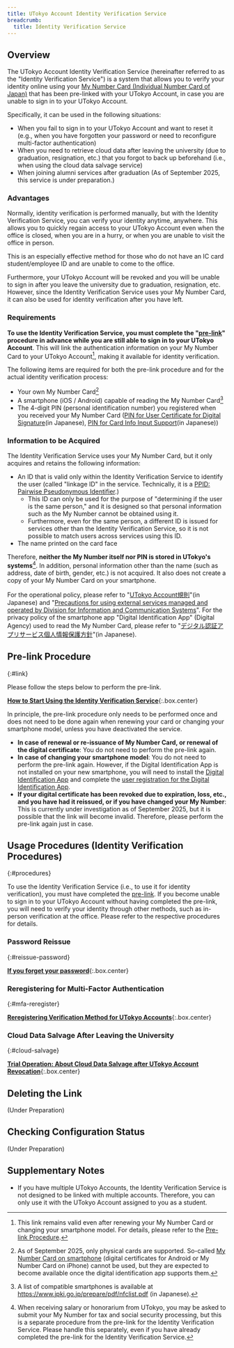 ```yaml
---
title: UTokyo Account Identity Verification Service
breadcrumb:
  title: Identity Verification Service
---
```


## Overview

The UTokyo Account Identity Verification Service (hereinafter referred to as the "Identity Verification Service") is a system that allows you to verify your identity online using your [My Number Card (Individual Number Card of Japan)](https://www.digital.go.jp/en/policies/mynumber) that has been pre-linked with your UTokyo Account, in case you are unable to sign in to your UTokyo Account.

Specifically, it can be used in the following situations:

- When you fail to sign in to your UTokyo Account and want to reset it (e.g., when you have forgotten your password or need to reconfigure multi-factor authentication)
- When you need to retrieve cloud data after leaving the university (due to graduation, resignation, etc.) that you forgot to back up beforehand (i.e., when using the cloud data salvage service)
- When joining alumni services after graduation (As of September 2025, this service is under preparation.)

### Advantages

Normally, identity verification is performed manually, but with the Identity Verification Service, you can verify your identity anytime, anywhere. This allows you to quickly regain access to your UTokyo Account even when the office is closed, when you are in a hurry, or when you are unable to visit the office in person.

This is an especially effective method for those who do not have an IC card student/employee ID and are unable to come to the office.

Furthermore, your UTokyo Account will be revoked and you will be unable to sign in after you leave the university due to graduation, resignation, etc. However, since the Identity Verification Service uses your My Number Card, it can also be used for identity verification after you have left.

### Requirements

**To use the Identity Verification Service, you must complete the "[pre-link](#link)" procedure in advance while you are still able to sign in to your UTokyo Account**. This will link the authentication information on your My Number Card to your UTokyo Account[^4], making it available for identity verification.

[^4]: This link remains valid even after renewing your My Number Card or changing your smartphone model. For details, please refer to the [Pre-link Procedure](#link).

The following items are required for both the pre-link procedure and for the actual identity verification process:

- Your own My Number Card[^2]
- A smartphone (iOS / Android) capable of reading the My Number Card[^5]
- The 4-digit PIN (personal identification number) you registered when you received your My Number Card ([PIN for User Certificate for Digital Signature](https://faq.myna.go.jp/faq/show/3494)(in Japanese), [PIN for Card Info Input Support](https://faq.myna.go.jp/faq/show/2385)(in Japanese))

[^2]: As of September 2025, only physical cards are supported. So-called [My Number Card on smartphone](https://www.digital.go.jp/en/policies/mynumber/smartphone-certification) (digital certificates for Android or My Number Card on iPhone) cannot be used, but they are expected to become available once the digital identification app supports them.

[^5]: A list of compatible smartphones is available at <https://www.jpki.go.jp/prepare/pdf/nfclist.pdf> (in Japanese).

### Information to be Acquired

The Identity Verification Service uses your My Number Card, but it only acquires and retains the following information:

- An ID that is valid only within the Identity Verification Service to identify the user (called "linkage ID" in the service. Technically, it is a [PPID: Pairwise Pseudonymous Identifier](https://www.digital.go.jp/en/policies/mynumber/local-government/mykey-platform#guidance2).)
  - This ID can only be used for the purpose of "determining if the user is the same person," and it is designed so that personal information such as the My Number cannot be obtained using it.
  - Furthermore, even for the same person, a different ID is issued for services other than the Identity Verification Service, so it is not possible to match users across services using this ID.
- The name printed on the card face

Therefore, **neither the My Number itself nor PIN is stored in UTokyo's systems**[^3]. In addition, personal information other than the name (such as address, date of birth, gender, etc.) is not acquired. It also does not create a copy of your My Number Card on your smartphone.

[^3]: When receiving salary or honorarium from UTokyo, you may be asked to submit your My Number for tax and social security processing, but this is a separate procedure from the pre-link for the Identity Verification Service. Please handle this separately, even if you have already completed the pre-link for the Identity Verification Service.

For the operational policy, please refer to "[UTokyo Account規則](https://www.u-tokyo.ac.jp/gen01/reiki_int/reiki_pdf/r060321094.pdf)"(in Japanese) and "[Precautions for using external services managed and operated by Division for Information and Communication Systems](/en/docs/dics-terms/)". For the privacy policy of the smartphone app "Digital Identification App" (Digital Agency) used to read the My Number Card, please refer to "[デジタル認証アプリサービス個人情報保護方針](https://services.digital.go.jp/auth-and-sign/privacy-policy/)"(in Japanese).

## Pre-link Procedure
{:#link}

Please follow the steps below to perform the pre-link.

**[How to Start Using the Identity Verification Service](./link/)**{:.box.center}

In principle, the pre-link procedure only needs to be performed once and does not need to be done again when renewing your card or changing your smartphone model, unless you have deactivated the service.

- **In case of renewal or re-issuance of My Number Card, or renewal of the digital certificate**: You do not need to perform the pre-link again.
- **In case of changing your smartphone model**: You do not need to perform the pre-link again. However, if the Digital Identification App is not installed on your new smartphone, you will need to install the [Digital Identification App](https://services.digital.go.jp/en/auth-and-sign/) and complete the [user registration for the Digital Identification App](https://services.digital.go.jp/en/auth-and-sign/start-guide/).
- **If your digital certificate has been revoked due to expiration, loss, etc., and you have had it reissued, or if you have changed your My Number**: This is currently under investigation as of September 2025, but it is possible that the link will become invalid. Therefore, please perform the pre-link again just in case.

## Usage Procedures (Identity Verification Procedures)
{:#procedures}

To use the Identity Verification Service (i.e., to use it for identity verification), you must have completed the [pre-link](#link). If you become unable to sign in to your UTokyo Account without having completed the pre-link, you will need to verify your identity through other methods, such as in-person verification at the office. Please refer to the respective procedures for details.

### Password Reissue
{:#reissue-password}

**[If you forget your password](/en/utokyo_account/#forget-password)**{:.box.center}

### Reregistering for Multi-Factor Authentication
{:#mfa-reregister}

**[Reregistering Verification Method for UTokyo Accounts](/en/utokyo_account/mfa/reregister/)**{:.box.center}

### Cloud Data Salvage After Leaving the University
{:#cloud-salvage}

**[Trial Operation: About Cloud Data Salvage after UTokyo Account Revocation](/en/systems/leave/salvage/)**{:.box.center}

## Deleting the Link

(Under Preparation)

## Checking Configuration Status

(Under Preparation)

## Supplementary Notes

- If you have multiple UTokyo Accounts, the Identity Verification Service is not designed to be linked with multiple accounts. Therefore, you can only use it with the UTokyo Account assigned to you as a student.
